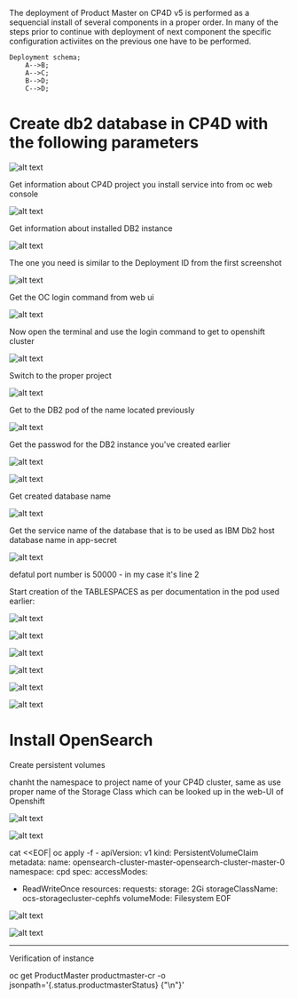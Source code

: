 The deployment of Product Master on CP4D v5 is performed as a sequencial install of several components in a proper order. In many of the steps prior to continue with deployment of next component the specific configuration activiites on the previous one have to be performed.

```mermaid
Deployment schema;
    A-->B;
    A-->C;
    B-->D;
    C-->D;
```

# Create db2 database in CP4D with the following parameters

![alt text](image.png)

Get information about CP4D project you install service into from oc web console

![alt text](image-1.png)

Get information about installed DB2 instance

![alt text](image-2.png)

The one you need is similar to the Deployment ID from the first screenshot

![alt text](image-3.png)

Get the OC login command from web ui

![alt text](image-4.png)

Now open the terminal and use the login command to get to openshift cluster

![alt text](image-5.png)

Switch to the proper project

![alt text](image-6.png)

Get to the DB2 pod of the name located previously

![alt text](image-7.png)

Get the passwod for the DB2 instance you've created earlier

![alt text](image-8.png)

![alt text](image-9.png)

Get created database name

![alt text](image-10.png)

Get the service name of the database that is to be used as IBM Db2 host database name in app-secret

![alt text](image-11.png)

defatul port number is 50000 - in my case it's line 2

Start creation of the TABLESPACES as per documentation in the pod used earlier:

![alt text](image-12.png)

![alt text](image-13.png)

![alt text](image-14.png)

![alt text](image-15.png)

![alt text](image-16.png)

![alt text](image-17.png)

# Install OpenSearch

Create persistent volumes

chanht the namespace to project name of your CP4D cluster, same as use proper name of the Storage Class which can be looked up in the web-UI of Openshift

![alt text](image-21.png)

![alt text](image-18.png)

cat <<EOF| oc apply -f -
apiVersion: v1
kind: PersistentVolumeClaim
metadata:
name: opensearch-cluster-master-opensearch-cluster-master-0
namespace: cpd
spec:
accessModes:

- ReadWriteOnce
  resources:
  requests:
  storage: 2Gi
  storageClassName: ocs-storagecluster-cephfs
  volumeMode: Filesystem
  EOF

![alt text](image-19.png)

![alt text](image-20.png)

---

Verification of instance

oc get ProductMaster productmaster-cr -o jsonpath='{.status.productmasterStatus} {"\n"}'

